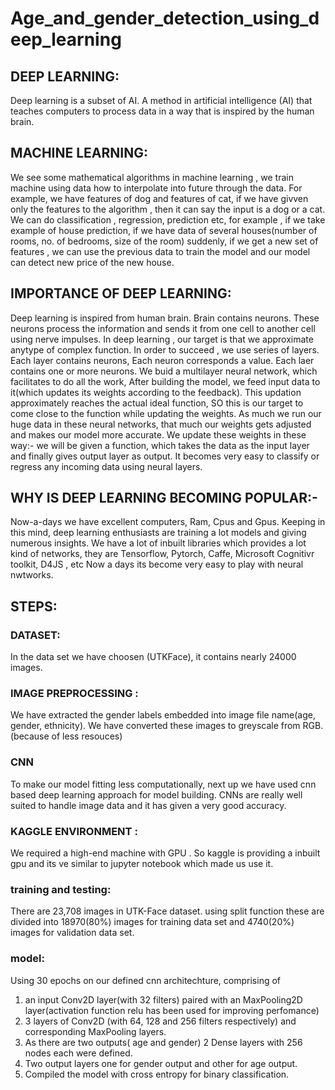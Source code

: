 # Age_and_gender_detection_using_deep_learning

## DEEP LEARNING: 
   Deep learning is a subset of AI. A method in artificial intelligence (AI) that teaches computers to process data in a way that is inspired by the human brain.

## MACHINE LEARNING:
  We see some mathematical algorithms in machine learning , we train machine using data how to interpolate into future through the data.
  For example, we have features of dog and features of cat, if we have givven only the features to the algorithm , then it can say the input is a dog or a cat.
  We can do classification , regression, prediction etc,
  for example , if we take example of house prediction, if we have data of several houses(number of rooms, no. of bedrooms, size of the room) 
                suddenly, if we get a new set of features , we can use the previous data to train the model and our model can detect new price of the new house.
  
## IMPORTANCE OF DEEP LEARNING:
Deep learning is inspired from human brain. Brain contains neurons. These neurons process the information and sends it from one cell to another cell using nerve impulses. In deep learning , our target is that we approximate anytype of complex function. In order to succeed , we use series of layers. Each layer contains neurons, Each neuron corresponds a value. Each laer contains one or more neurons. We buid a multilayer neural network, which facilitates to do all the work, After building the model, we feed input data to it(which updates its weights according to the feedback). This updation approximately reaches the actual ideal function, SO this is our target to come close to the function while updating the weights. As much we run our huge data in these neural networks, that much our weights gets adjusted and makes our model more accurate. We update these weights in these way:- we will be given a function, which takes the data as the input layer and finally gives output layer as output. It becomes very easy to classify or regress any incoming data using neural layers.

## WHY IS DEEP LEARNING BECOMING POPULAR:-
Now-a-days we have excellent computers, Ram, Cpus and Gpus. Keeping in this mind, deep learning enthusiasts are training a lot models and giving numerous insights. We have a lot of inbuilt libraries which provides a lot kind of networks, they are Tensorflow, Pytorch, Caffe, Microsoft Cognitivr toolkit, D4JS , etc Now a days its become very easy to play with neural nwtworks.

## STEPS:
### DATASET:
In the data set we have choosen (UTKFace), it contains nearly 24000 images.
### IMAGE PREPROCESSING :
We have extracted the gender labels embedded into image file name(age, gender, ethnicity).
We have converted these images to greyscale from RGB.(because of less resouces)
### CNN
To make our model fitting less computationally, next up we have used cnn based deep learning approach for model building.
CNNs are really well suited to handle image data and it has given a very good accuracy.
### KAGGLE ENVIRONMENT :
We required a high-end machine with GPU . So kaggle is providing a inbuilt gpu and its ve similar to jupyter notebook which made us use it.
### training and testing:
There are 23,708 images in UTK-Face dataset.
using split function these are divided into 18970(80%) images for training data set and 4740(20%) images for validation data set.
### model:
Using 30 epochs on our defined cnn architechture, comprising of 
1) an input Conv2D layer(with 32 filters) paired with an MaxPooling2D layer(activation function relu has been used for improving perfomance)
2) 3 layers of Conv2D (with 64, 128 and 256 filters respectively) and corresponding MaxPooling layers.
3) As there are two outputs( age and gender) 2 Dense layers with 256 nodes each were defined.
4) Two output layers one for gender output and other for age output.
5) Compiled the model with cross entropy for binary classification.
